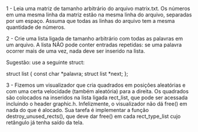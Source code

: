 1 - Leia uma matriz de tamanho arbitrário do arquivo matrix.txt.
Os números em uma mesma linha da matriz estão na mesma linha do arquivo,
separadas por um espaço.
Assuma que todas as linhas do arquivo tem a mesma quantidade de números.

2 - Crie uma lista ligada de tamanho arbitrário com todas as palavras
em um arquivo. A lista NÃO pode conter entradas repetidas:
se uma palavra ocorrer mais de uma vez, nada deve ser inserido na lista.

Sugestão: use a seguinte struct:

struct list {
	const char *palavra;
	struct list *next;
};

3 - Fizemos um visualizador que cria quadrados em posições aleatórias
e com uma certa velocidade (também aleatória) para a direita. Os quadrados
são colocados na inseridos na lista ligada rect_list, que pode ser acessada
incluindo o header graphic.h.
Infelizmente, o visualizador não dá free() em nada do que é alocado.
Sua tarefa é implementar a função destroy_unused_rects(), que deve dar
free() em cada rect_type_list cujo retângulo já tenha saído da tela.
